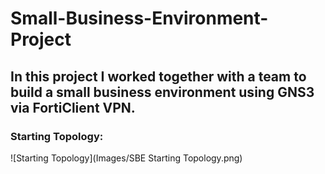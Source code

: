 # Small-Business-Environment-Project
## In this project I worked together with a team to build a small business environment using GNS3 via FortiClient VPN.
### Starting Topology:
![Starting Topology](Images/SBE Starting Topology.png)

